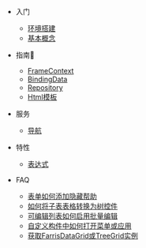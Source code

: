 * 入门
  * [环境搭建](/quick-start)
  * [基本概念](/concept)

* 指南🚀
  
  * [FrameContext](/guide/frame-context)
  * [BindingData](/guide/binding-data)
  * [Repository](/guide/repository)
  * [Html模板](/guide/html-template)
  
* 服务
  * [导航](/service/navigation)
  
* 特性
  * [表达式](/feature/expression)
  
* FAQ
  * [表单如何添加隐藏帮助](/faq/how-to-add-hide-help)
  * [如何将子表表格转换为树控件](/faq/how-to-convert-sub-grid-to-tree)
  * [可编辑列表如何启用批量编辑](/faq/how-to-enable-batch-edit)
  * [自定义构件中如何打开菜单或应用](/faq/navigation)
  * [获取FarrisDataGrid或TreeGrid实例](/faq/how-to-get-control-ref)

